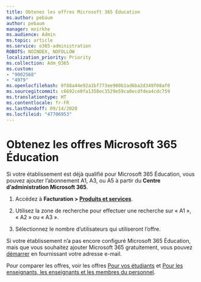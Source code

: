 ```yaml
---
title: Obtenez les offres Microsoft 365 Éducation
ms.author: pebaum
author: pebaum
manager: mnirkhe
ms.audience: Admin
ms.topic: article
ms.service: o365-administration
ROBOTS: NOINDEX, NOFOLLOW
localization_priority: Priority
ms.collection: Adm_O365
ms.custom:
- "9002568"
- "4979"
ms.openlocfilehash: 0f88a44e92a1bf773ee900b1ad6ba2d349f08af0
ms.sourcegitcommit: c6692ce0fa1358ec3529e59ca0ecdfdea4cdc759
ms.translationtype: HT
ms.contentlocale: fr-FR
ms.lasthandoff: 09/14/2020
ms.locfileid: "47706953"
---
```

# <a name="get-the-microsoft-365-education-plans"></a>Obtenez les offres Microsoft 365 Éducation

Si votre établissement est déjà qualifié pour Microsoft 365 Éducation, vous pouvez ajouter l’abonnement A1, A3, ou A5 à partir du **Centre d’administration Microsoft 365**. 

1. Accédez à **Facturation > [Produits et services](https://go.microsoft.com/fwlink/p/?linkid=868433)**.

2. Utilisez la zone de recherche pour effectuer une recherche sur « A1 », « A2 » ou « A3 ».

3. Sélectionnez le nombre d’utilisateurs qui utiliseront l’offre.

Si votre établissement n’a pas encore configuré Microsoft 365 Éducation, mais que vous souhaitez ajouter Microsoft 365 gratuitement, vous pouvez [démarrer](https://www.microsoft.com/education/products/office) en fournissant votre adresse e-mail.

 Pour comparer les offres, voir les offres [Pour vos étudiants](https://www.microsoft.com/microsoft-365/academic/compare-office-365-education-plans?activetab=tab:primaryr1) et [Pour les enseignants, les enseignants et les membres du personnel](https://www.microsoft.com/microsoft-365/academic/compare-office-365-education-plans?activetab=tab:primaryr2).
